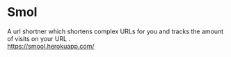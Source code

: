 # Smol
A url shortner which shortens complex URLs for you and tracks the amount of visits on your URL . <br>
https://smool.herokuapp.com/
